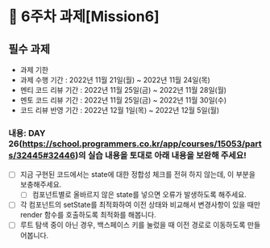 # 📌 6주차 과제[Mission6]

## 필수 과제
- 과제 기한
 - 과제 수행 기간 : 2022년 11월 21일(월) ~ 2022년 11월 24일(목)
 - 멘티 코드 리뷰 기간 : 2022년 11월 25일(금) ~ 2022년 11월 28일(월)
 - 멘토 코드 리뷰 기간 : 2022년 11월 25일(금) ~ 2022년 11월 30일(수)
 - 코드 리뷰 반영 기간 : 2022년 12월 1일(목) ~ 2022년 12월 5일(월)

### 내용: DAY 26(https://school.programmers.co.kr/app/courses/15053/parts/32445#32446)의 실습 내용을 토대로 아래 내용을 보완해 주세요!
* [ ]  지금 구현된 코드에서는 state에 대한 정합성 체크를 전혀 하지 않는데, 이 부분을 보충해주세요.
    * [ ]  컴포넌트별로 올바르지 않은 state를 넣으면 오류가 발생하도록 해주세요.
* [ ] 각 컴포넌트의 setState를 최적화하여 이전 상태와 비교해서 변경사항이 있을 때만 render 함수를 호출하도록 최적화를 해봅니다.
* [ ] 루트 탐색 중이 아닌 경우, 백스페이스 키를 눌렀을 때 이전 경로로 이동하도록 만들어봅니다.
